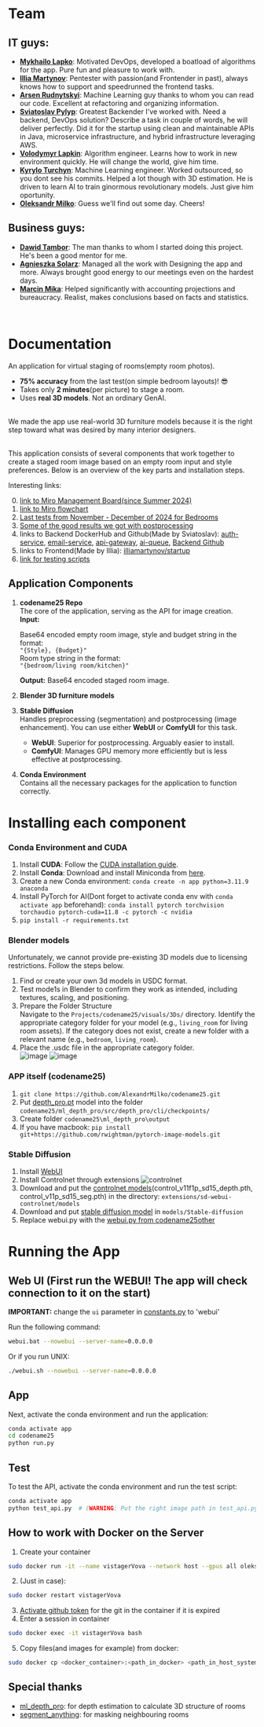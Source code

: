 # Team
## IT guys:
- **[Mykhailo Lapko](https://www.linkedin.com/in/mykhailo-lapko-6928a726b/)**: Motivated DevOps, developed a boatload of algorithms for the app. Pure fun and pleasure to work with.
- **[Illia Martynov](https://www.linkedin.com/in/illia-martynov-335800283/)**: Pentester with passion(and Frontender in past), always knows how to support and speedrunned the frontend tasks.
- **[Arsen Rudnytskyi](https://www.linkedin.com/in/arsen-rudnytskyi/)**: Machine Learning guy thanks to whom you can read our code. Excellent at refactoring and organizing information.
- **[Sviatoslav Pylyp](https://www.linkedin.com/in/sviatoslav-pylyp-3a60b8261/)**: Greatest Backender I've worked with. Need a backend, DevOps solution? Describe a task in couple of words, he will deliver perfectly. Did it for the startup using clean and maintainable APIs in Java, microservice infrastructure, and hybrid infrastructure leveraging AWS.
- **[Volodymyr Lapkin](https://www.linkedin.com/in/volodymyr-lapkin-5188a92b0/)**: Algorithm engineer. Learns how to work in new environment quickly. He will change the world, give him time.
- **[Kyrylo Turchyn](https://www.linkedin.com/in/kyrylo-turchyn-aa198a248/)**: Machine Learning engineer. Worked outsourced, so you dont see his commits. Helped a lot though with 3D estimation. He is driven to learn AI to train ginormous revolutionary models. Just give him oportunity.
- **[Oleksandr Milko](https://www.linkedin.com/in/oleksandrmilko/)**: Guess we'll find out some day. Cheers!
## Business guys:
- **[Dawid Tambor](https://www.linkedin.com/in/dawid-tambor/)**: The man thanks to whom I started doing this project. He's been a good mentor for me.
- **[Agnieszka Solarz](https://www.linkedin.com/in/agnieszka-solarz/)**: Managed all the work with Designing the app and more. Always brought good energy to our meetings even on the hardest days.
- **[Marcin Mika](https://www.linkedin.com/in/marcin-mika-69656a140/)**: Helped significantly with accounting projections and bureaucracy. Realist, makes conclusions based on facts and statistics.
</br>

# Documentation

An application for virtual staging of rooms(empty room photos). 
- **75% accuracy** from the last test(on simple bedroom layouts)! :sunglasses:
- Takes only **2 minutes**(per picture) to stage a room.
- Uses **real 3D models**. Not an ordinary GenAI. </br>
</br>
We made the app use real-world 3D furniture models because it is the right step toward what was desired by many interior designers.
</br></br>

This application consists of several components that work together to create a staged room image based on an empty room input and style preferences. Below is an overview of the key parts and installation steps.

Interesting links:

0) [link to Miro Management Board(since Summer 2024)](https://miro.com/app/board/uXjVKGo-O6M=/?share_link_id=615622177572)
1) [link to Miro flowchart](https://miro.com/app/board/uXjVLV9t9UI=/?share_link_id=722076167204)
2) [Last tests from November - December of 2024 for Bedrooms](https://drive.google.com/drive/folders/1h40hiGPe5YR-0qQE-AkL4Wa5tM2Z_DqJ?usp=drive_link)
3) [Some of the good results we got with postprocessing](https://drive.google.com/drive/folders/1RD0QD8b955mVSouCyZdUKc254pT331rT?usp=drive_link)
4) links to Backend DockerHub and Github(Made by Sviatoslav): [auth-service](https://hub.docker.com/r/1aughingbird543/auth-service), [email-service](https://hub.docker.com/r/1aughingbird543/email-service), [api-gateway](https://hub.docker.com/r/1aughingbird543/api-gateway), [ai-queue](https://hub.docker.com/r/1aughingbird543/ai-queue), [Backend Github](https://github.com/Codename25)
5) links to Frontend(Made by Illia): [illiamartynov/startup](https://github.com/illiamartynov/startup)
6) [link for testing scripts](https://github.com/AlexandrMilko/codename25other)
## Application Components

1. **codename25 Repo**  
   The core of the application, serving as the API for image creation.  
   **Input:**
   
   Base64 encoded empty room image, style and budget string in the format:  
   `"{Style}, {Budget}"`  
   Room type string in the format:  
   `"{bedroom/living room/kitchen}"`
   
   **Output:** Base64 encoded staged room image.
   
2. **Blender 3D furniture models**

3. **Stable Diffusion**  
   Handles preprocessing (segmentation) and postprocessing (image enhancement). You can use either **WebUI** or **ComfyUI** for this task.  
   - **WebUI**: Superior for postprocessing. Arguably easier to install.
   - **ComfyUI**: Manages GPU memory more efficiently but is less effective at postprocessing.

4. **Conda Environment**  
   Contains all the necessary packages for the application to function correctly.

# Installing each component
### Conda Environment and CUDA

1. Install **CUDA**: Follow the [CUDA installation guide](https://docs.nvidia.com/cuda/cuda-installation-guide-microsoft-windows/index.html).
2. Install **Conda**: Download and install Miniconda from [here](https://docs.anaconda.com/miniconda/).
3. Create a new Conda environment: `conda create -n app python=3.11.9 anaconda`
4. Install PyTorch for AI(Dont forget to activate conda env with `conda activate app` beforehand): `conda install pytorch torchvision torchaudio pytorch-cuda=11.8 -c pytorch -c nvidia`
5. `pip install -r requirements.txt`

### Blender models
Unfortunately, we cannot provide pre-existing 3D models due to licensing restrictions. Follow the steps below.

1. Find or create your own 3d models in USDC format.
2. Test mode1s in Blender to confirm they work as intended, including textures, scaling, and positioning.
3. Prepare the Folder Structure <br />
Navigate to the `Projects/codename25/visuals/3Ds/` directory.
Identify the appropriate category folder for your model (e.g., `living_room` for living room assets).
If the category does not exist, create a new folder with a relevant name (e.g., `bedroom`, `living_room`).
4. Place the .usdc file in the appropriate category folder. <br />
   ![image](https://github.com/user-attachments/assets/854c5add-77bc-424f-b0e4-24df246d121c)
   ![image](https://github.com/user-attachments/assets/53e2ddaf-dfd8-45c3-9d1c-5bf40e6b8703)



### APP itself (codename25)
1. `git clone https://github.com/AlexandrMilko/codename25.git`
2. Put [depth_pro.pt](https://drive.google.com/drive/u/0/folders/1Kg9j__fVpCMmvZ4Bt6jCDhKo3KH98ZW3) model into the folder `codename25/ml_depth_pro/src/depth_pro/cli/checkpoints/`
3. Create folder `codename25\ml_depth_pro\output`
4. If you have macbook: `pip install git+https://github.com/rwightman/pytorch-image-models.git`

### Stable Diffusion
1. Install [WebUI](https://github.com/AUTOMATIC1111/stable-diffusion-webui)
2. Install Controlnet through extensions
![controlnet](https://github.com/user-attachments/assets/c4a426b2-7f0d-4079-b00e-f755b3004e99)
3. Download and put the [controlnet models](https://huggingface.co/lllyasviel/ControlNet-v1-1/tree/main)(control_v11f1p_sd15_depth.pth, control_v11p_sd15_seg.pth) in the directory: `extensions/sd-webui-controlnet/models`
4. Download and put [stable diffusion model](https://civitai.com/models/4201/realistic-vision-v60-b1) in `models/Stable-diffusion`
5. Replace webui.py with the [webui.py from codename25other](https://github.com/AlexandrMilko/codename25other/blob/master/webui.py)

# Running the App

## Web UI (First run the WEBUI! The app will check connection to it on the start)
**IMPORTANT:** change the `ui` parameter in [constants.py](https://github.com/AlexandrMilko/codename25/blob/main/constants.py) to 'webui'

Run the following command:
```bash
webui.bat --nowebui --server-name=0.0.0.0
```
Or if you run UNIX:
```bash
./webui.sh --nowebui --server-name=0.0.0.0
```
## App
Next, activate the conda environment and run the application:
```bash
conda activate app
cd codename25
python run.py
```

## Test
To test the API, activate the conda environment and run the test script:
```bash
conda activate app
python test_api.py  # (WARNING: Put the right image path in test_api.py)
```


## How to work with Docker on the Server
1. Create your container
```bash
sudo docker run -it --name vistagerVova --network host --gpus all oleksandrmilko/vistager:demo1309
```
2. (Just in case):
```bash
sudo docker restart vistagerVova
```
3. [Activate github token](https://stackoverflow.com/questions/18935539/authenticate-with-github-using-a-token ) for the git in the container if it is expired
4. Enter a session in container
```bash
sudo docker exec -it vistagerVova bash
```
5. Copy files(and images for example) from docker:
```bash
sudo docker cp <docker_container>:<path_in_docker> <path_in_host_system>
```
## Special thanks
- [ml_depth_pro](https://github.com/apple/ml-depth-pro): for depth estimation to calculate 3D structure of rooms
- [segment_anything](https://github.com/facebookresearch/segment-anything): for masking neighbouring rooms
